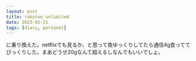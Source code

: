 ```yaml
---
layout: post
title: rakuten unlimited
date: 2023-05-21
tags: [diary, personal]
---
```

に乗り換えた。netflixでも見るか、と思って夜ゆっくりしてたら通信4g食っててびっくりした。まあどうせ20gなんて超えるしなんでもいいでしょ。